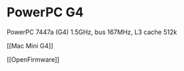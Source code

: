 # PowerPC G4

PowerPC 7447a (G4) 1.5GHz, bus 167MHz, L3 cache 512k

[[Mac Mini G4]]

[[OpenFirmware]]
